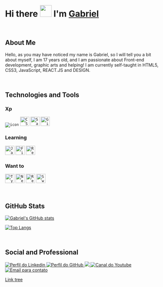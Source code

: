 # Hi there <img src=".GitHub/Hi.gif" width="38px"> I'm [Gabriel](https://stwgabriel.github.io/StwGabriel/)

<br>

## About Me

Hello, as you may have noticed my name is Gabriel, so I will tell you a bit about myself, I am 17 years old, and I am passionate about Front-end development, graphic arts and helping! I am currently self-taught in HTML5, CSS3, JavaScript, REACT.JS and DESIGN.


<br>

## Technologies and Tools

### Xp

<code>![icon](https://github.com/StwGabriel/Assets/blob/main/icons/html5-icon.svg)</code>
<code><img title='CSS3'  height="30" src=".GitHub/css3.svg"></code>
<code><img title='Sass'  height="30" src=".GitHub/sass.svg"></code>
<code><img title='Git'   height="30" src=".GitHub/git.svg"></code>

### Learning

<code><img title='Javascript' height="30" src=".GitHub/javascript.svg"></code>
<code><img title='Figma' height="30" src=".GitHub/figma.svg"></code>
<code><img title='React' height="30" src=".GitHub/react.svg"></code>


### Want to

<code><img title='Typescript' height="30" src=".GitHub/typescript.svg"></code>
<code><img title='Next.Js' height="30" src=".GitHub/nextjs.svg"></code>
<code><img title='React Native' alt='React Native' height="30" src=".GitHub/react-native.svg"></code>
<code><img title='Swift' height="30" src=".GitHub/swift.svg"></code>

<br>

## GitHub Stats

[![Gabriel's GitHub stats](https://github-readme-stats.vercel.app/api?username=StwGabriel&show_icons=true&theme=dark)](https://github.com/StwGabriel/github-readme-stats)

[![Top Langs](https://github-readme-stats.vercel.app/api/top-langs/?username=StwGabriel&layout=compact&theme=dark)](https://github.com/StwGabriel/github-readme-stats)

<br>

## Social and Professional

<a href='https://www.linkedin.com/in/stwgabriel/'> <img title='Perfil do Linkedin' src='https://img.shields.io/badge/LinkedIn-0077B5?style=for-the-badge&logo=linkedin&logoColor=white'/> </a>
<a href='https://github.com/StwGabriel'> <img title='Perfil do GitHub' src='https://img.shields.io/badge/GitHub-100000?style=for-the-badge&logo=github&logoColor=white'/> </a>
<a href='https://www.instagram.com/stwgabriel/'> <img src='https://img.shields.io/badge/Instagram-E4405F?style=for-the-badge&logo=instagram&logoColor=white' /> </a>
<a href='https://www.youtube.com/channel/UCQdFFC-ZOxK7hfsdq5qQ--g'><img title='Canal do Youtube' src='https://img.shields.io/badge/YouTube-FF0000?style=for-the-badge&logo=youtube&logoColor=white'/> </a>
<a href='mailto:gabbrielsilvactt@gmail.com?Subject=Vim%20Pelo%20GitHub'><img title='Email para contato' src='https://img.shields.io/badge/Gmail-D14836?style=for-the-badge&logo=gmail&logoColor=white'/> </a>

[ Link tree ](https://bit.ly/StwGabriel)
